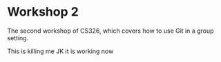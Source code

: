 # Workshop 2

The second workshop of CS326, which covers how to use Git in a group setting.

This is killing me
JK it is working now
